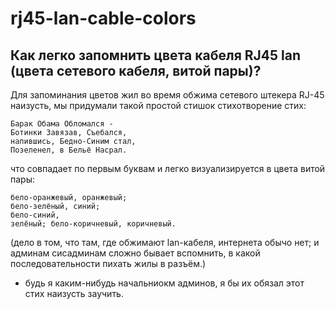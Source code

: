 # rj45-lan-cable-colors
## Как легко запомнить цвета кабеля RJ45 lan (цвета сетевого кабеля, витой пары)?

Для запоминания цветов жил во время обжима сетевого штекера RJ-45 наизусть, мы придумали такой простой стишок стихотворение стих:

```
Барак Обама Обломался - 
Ботинки Завязав, Съебался, 
напившись, Бедно-Синим стал,
Позеленел, в Бельё Насрал.
```

что совпадает по первым буквам и легко визуализируется в цвета витой пары:

```
бело-оранжевый, оранжевый; 
бело-зелёный, синий; 
бело-синий, 
зелёный; бело-коричневый, коричневый.
```

(дело в том, что там, где обжимают lan-кабеля, интернета обычо нет; и админам сисадминам сложно бывает вспомнить, в какой последовательности пихать жилы в разъём.)

- будь я каким-нибудь начальниокм админов, я бы их обязал этот стих наизусть заучить.
